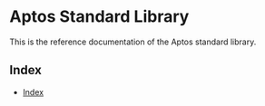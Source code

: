 
<a name="@Aptos_Standard_Library_0"></a>

# Aptos Standard Library


This is the reference documentation of the Aptos standard library.


<a name="@Index_1"></a>

## Index


-  [Index](#@Index_1)


[move-book]: https://move-language.github.io/move/introduction.html
